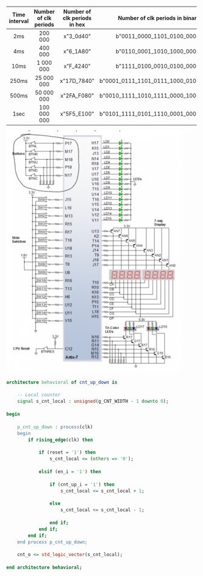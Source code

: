 # 

| **Time interval** | **Number of clk periods** | **Number of clk periods in hex** | **Number of clk periods in binary** |
| :-: | :-: | :-: | :-: |
| 2ms | 200 000 | x"3_0d40" | b"0011_0000_1101_0100_0000" |
| 4ms | 400 000 | x"6_1A80" | b"0110_0001_1010_1000_0000" |
| 10ms | 1 000 000 | x"F_4240" | b"1111_0100_0010_0100_0000" |
| 250ms | 25 000 000 | x"17D_7840" | b"0001_0111_1101_0111_1000_0100_0000" |
| 500ms | 50 000 000 | x"2FA_F080" | b"0010_1111_1010_1111_0000_1000_0000" |
| 1sec | 100 000 000 | x"5F5_E100" | b"0101_1111_0101_1110_0001_0000_0000" |

![1](IMAGES/schema.jpg)

```vhdl
architecture behavioral of cnt_up_down is

    -- Local counter
    signal s_cnt_local : unsigned(g_CNT_WIDTH - 1 downto 0);

begin

    p_cnt_up_down : process(clk)
    begin
        if rising_edge(clk) then
       
            if (reset = '1') then               
                s_cnt_local <= (others => '0'); 

            elsif (en_i = '1') then  
                 
                if (cnt_up_i = '1') then
                    s_cnt_local <= s_cnt_local + 1;
                    
                else
                    s_cnt_local <= s_cnt_local - 1;
                    
                end if;
            end if;
        end if;
    end process p_cnt_up_down;

    cnt_o <= std_logic_vector(s_cnt_local);

end architecture behavioral;
```
